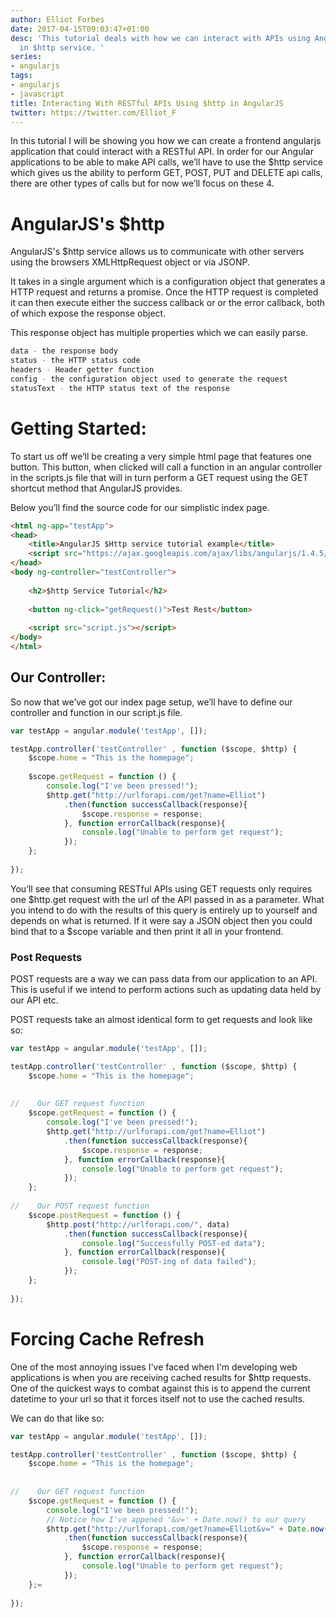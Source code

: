 ```yaml
---
author: Elliot Forbes
date: 2017-04-15T09:03:47+01:00
desc: 'This tutorial deals with how we can interact with APIs using AngularJS''s built
  in $http service. '
series:
- angularjs
tags:
- angularjs
- javascript
title: Interacting With RESTful APIs Using $http in AngularJS
twitter: https://twitter.com/Elliot_F
---
```


<p>In this tutorial I will be showing you how we can create a frontend angularjs application that could interact with a RESTful API. In order for our Angular applications to be able to make API calls, we’ll have to use the $http service which gives us the ability to perform GET, POST, PUT and DELETE api calls, there are other types of calls but for now we’ll focus on these 4.</p>

# AngularJS's $http

AngularJS's $http service allows us to communicate with other servers using the browsers XMLHttpRequest object or via JSONP.

It takes in a single argument which is a configuration object that generates a HTTP request and returns a promise. Once the HTTP request is completed it can then execute either the success callback or or the error callback, both of which expose the response object.

This response object has multiple properties which we can easily parse.

```bash
data - the response body
status - the HTTP status code
headers - Header getter function
config - the configuration object used to generate the request
statusText - the HTTP status text of the response
```

# Getting Started:

<p>To start us off we’ll be creating a very simple html page that features one button. This button, when clicked will call a function in an angular controller in the scripts.js file that will in turn perform a GET request using the GET shortcut method that AngularJS provides.</p> 

<p>Below you’ll find the source code for our simplistic index page.</p>

```html
<html ng-app="testApp">
<head>
    <title>AngularJS $Http service tutorial example</title>
    <script src="https://ajax.googleapis.com/ajax/libs/angularjs/1.4.5/angular.min.js"></script>
</head>
<body ng-controller="testController">
    
    <h2>$http Service Tutorial</h2>
    
    <button ng-click="getRequest()">Test Rest</button>
    
    <script src="script.js"></script>
</body>
</html>
```

## Our Controller:

<p>So now that we’ve got our index page setup, we’ll have to define our controller and function in our script.js file. </p>

```js
var testApp = angular.module('testApp', []);

testApp.controller('testController' , function ($scope, $http) {
    $scope.home = "This is the homepage";
    
    $scope.getRequest = function () {
        console.log("I've been pressed!");  
        $http.get("http://urlforapi.com/get?name=Elliot")
            .then(function successCallback(response){
                $scope.response = response;
            }, function errorCallback(response){
                console.log("Unable to perform get request");
            });
    };
    
});
```

<p>You’ll see that consuming RESTful APIs using GET requests only requires one $http.get request with the url of the API passed in as a parameter. What you intend to do with the results of this query is entirely up to yourself and depends on what is returned. If it were say a JSON object then you could bind that to a $scope variable and then print it all in your frontend.</p>

<h3>Post Requests</h3>

<p>POST requests are a way we can pass data from our application to an API. This is useful if we intend to perform actions such as updating data held by our API etc.</p>

<p>POST requests take an almost identical form to get requests and look like so:</p>

```js
var testApp = angular.module('testApp', []);

testApp.controller('testController' , function ($scope, $http) {
    $scope.home = "This is the homepage";
    
    
//    Our GET request function
    $scope.getRequest = function () {
        console.log("I've been pressed!");  
        $http.get("http://urlforapi.com/get?name=Elliot")
            .then(function successCallback(response){
                $scope.response = response;
            }, function errorCallback(response){
                console.log("Unable to perform get request");
            });
    };
    
//    Our POST request function
    $scope.postRequest = function () {
        $http.post("http://urlforapi.com/", data)
            .then(function successCallback(response){
                console.log("Successfully POST-ed data");
            }, function errorCallback(response){
                console.log("POST-ing of data failed");
            });
    };
    
});
```

# Forcing Cache Refresh

One of the most annoying issues I've faced when I'm developing web applications is when you are receiving cached results for $http requests. One of the quickest ways to combat against this is to append the current datetime to your url so that it forces itself not to use the cached results.

We can do that like so:

```js
var testApp = angular.module('testApp', []);

testApp.controller('testController' , function ($scope, $http) {
    $scope.home = "This is the homepage";
    
    
//    Our GET request function
    $scope.getRequest = function () {
        console.log("I've been pressed!");  
        // Notice how I've appened '&v=' + Date.now() to our query
        $http.get("http://urlforapi.com/get?name=Elliot&v=" + Date.now())
            .then(function successCallback(response){
                $scope.response = response;
            }, function errorCallback(response){
                console.log("Unable to perform get request");
            });
    };=
    
});
```